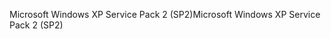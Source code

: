 <span data-ttu-id="3f576-101">Microsoft Windows XP Service Pack 2 (SP2)</span><span class="sxs-lookup"><span data-stu-id="3f576-101">Microsoft Windows XP Service Pack 2 (SP2)</span></span>